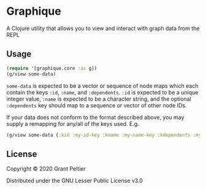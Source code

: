 # Graphique

A Clojure utility that allows you to view and interact with graph data from
the REPL

## Usage

```clojure
(require '[graphique.core :as g])
(g/view some-data)
```

`some-data` is expected to be a vector or sequence of node maps which each
contain the keys `:id`, `:name`, and `:dependents`. `:id` is expected to
be a unique integer value, `:name` is expected to be a character string, and
the optional `:dependents` key should map to a sequence or vector of other
node IDs.

If your data does not conform to the format described above, you may supply a
remapping for any/all of the keys used. E.g.

```clojure
(g/view some-data {:kid :my-id-key :kname :my-name-key :kdependents :my-deps})
```

## License

Copyright © 2020 Grant Peltier

Distributed under the GNU Lesser Public License v3.0
